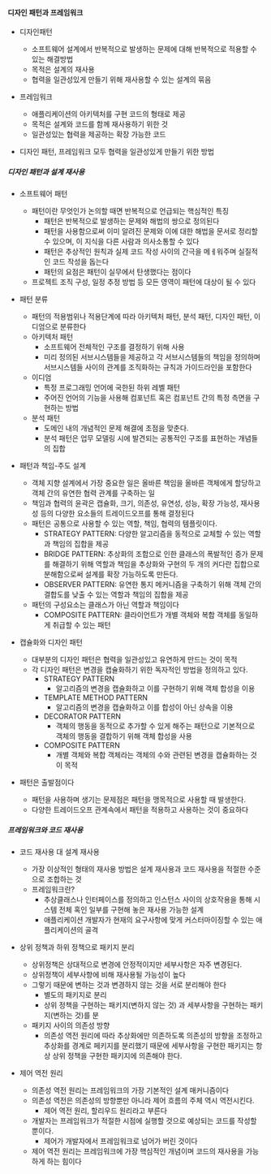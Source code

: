 #### 디자인 패턴과 프레임워크

- 디자인패턴
  - 소프트웨어 설계에서 반복적으로 발생하는 문제에 대해 반복적으로 적용할 수 있는 해결방법
  - 목적은 설계의 재사용
  - 협력을 일관성있게 만들기 위해 재사용할 수 있는 설계의 묶음

- 프레임워크
  - 애플리케이션의 아키텍처를 구현 코드의 형태로 제공
  - 목적은 설계와 코드를 함께 재사용하기 위한 것
  - 일관성있는 협력을 제공하는 확장 가능한 코드

- 디자인 패턴, 프레임워크 모두 협력을 일관성있게 만들기 위한 방법

##### 디자인 패턴과 설계 재사용

- 소프트웨어 패턴
  - 패턴이란 무엇인가 논의할 때면 반복적으로 언급되는 핵심적인 특징
    - 패턴은 반복적으로 발생하는 문제와 해법의 쌍으로 정의된다
    - 패턴을 사용함으로써 이미 알려진 문제와 이에 대한 해법을 문서로 정리할 수 있으며, 이 지식을 다른 사람과 의사소통할 수 있다
    - 패턴은 추상적인 원칙과 실제 코드 작성 사이의 간극을 메ㅔ워주며 실질적인 코드 작성을 돕는다
    - 패턴의 요점은 패턴이 실무에서 탄생했다는 점이다
  - 프로젝트 조직 구성, 일정 추정 방법 등 모든 영역이 패턴에 대상이 될 수 있다

- 패턴 분류
  - 패턴의 적용범위나 적용단계에 따라 아키텍처 패턴, 분석 패턴, 디자인 패턴, 이디엄으로 분류한다
  - 아키텍처 패턴
    - 소프트웨어 전체적인 구조를 결정하기 위해 사용
    - 미리 정의된 서브시스템들을 제공하고 각 서브시스템들의 책임을 정의하며 서브시스템들 사이의 관계를 조직화하는 규칙과 가이드라인을 포함한다
  - 이디엄
    - 특정 프로그래밍 언어에 국한된 하위 레벨 패턴
    - 주어진 언어의 기능을 사용해 컴포넌트 혹은 컴포넌트 간의 특정 측면을 구현하는 방법
  - 분석 패턴
    - 도메인 내의 개념적인 문제 해결에 초점을 맞춘다.
    - 분석 패턴은 업무 모델링 시에 발견되는 공통적인 구조를 표현하는 개념들의 집합

- 패턴과 책임-주도 설계
  - 객체 지향 설계에서 가장 중요한 일은 올바른 책임을 올바른 객체에게 할당하고 객체 간의 유연한 협력 관계를 구축하는 일
  - 책임과 협력의 윤곽은 캡슐화, 크기, 의존성, 유연성, 성능, 확장 가능성, 재사용성 등의 다양한 요소들의 트레이드오프를 통해 결정된다
  - 패턴은 공통으로 사용할 수 있는 역할, 책임, 협력의 템플릿이다.
    - STRATEGY PATTERN: 다양한 알고리즘을 동적으로 교체할 수 있는 역할과 책임의 집합을 제공
    - BRIDGE PATTERN: 추상화의 조합으로 인한 클래스의 폭발적인 증가 문제를 해결하기 위해 역할과 책임을 추상화와 구현의 두 개의 커다란 집합으로 분해함으로써 설계를 확장 가능하도록 만든다.
    - OBSERVER PATTERN: 유연한 통지 메커니즘을 구축하기 위해 객체 간의 결합도를 낮출 수 있는 역할과 책임의 집합을 제공
  - 패턴의 구성요소는 클래스가 아닌 역할과 책임이다
    - COMPOSITE PATTERN: 클라이언트가 개별 객체와 복합 객체를 동일하게 취급할 수 있는 패턴

- 캡슐화와 디자인 패턴
  - 대부분의 디자인 패턴은 협력을 일관성있고 유연하게 만드는 것이 목적
  - 각 디자인 패턴은 변경을 캡슐화하기 위한 독자적인 방법을 정의하고 있다.
    - STRATEGY PATTERN
      - 알고리즘의 변경을 캡슐화하고 이를 구현하기 위해 객체 합성을 이용
    - TEMPLATE METHOD PATTERN
      - 알고리즘의 변경을 캡슐화하고 이를 합성이 아닌 상속을 이용
    - DECORATOR PATTERN
      - 객체의 행동을 동적으로 추가할 수 있게 해주는 패턴으로 기본적으로 객체의 행동을 결합하기 위해 객체 합성을 사용
    - COMPOSITE PATTERN
      - 개별 객체와 복합 객체라는 객체의 수와 관련된 변경을 캡슐화하는 것이 목적

- 패턴은 출발점이다
  - 패턴을 사용하며 생기는 문제점은 패턴을 맹목적으로 사용할 때 발생한다.
  - 다양한 트레이드오프 관계속에서 패턴을 적용하고 사용하는 것이 중요하다

##### 프레임워크와 코드 재사용

- 코드 재사용 대 설계 재사용
  - 가장 이상적인 형태의 재사용 방법은 설계 재사용과 코드 재사용을 적절한 수준으로 조합하는 것
  - 프레임워크란?
    - 추상클래스나 인터페이스를 정의하고 인스턴스 사이의 상호작용을 통해 시스템 전체 혹인 일부를 구현해 놓은 재사용 가능한 설계
    - 애플리케이션 개발자가 현재의 요구사항에 맞게 커스터마이징할 수 있는 애플리케이션의 골격

- 상위 정책과 하위 정책으로 패키지 분리
  - 상위정책은 상대적으로 변경에 안정적이지만 세부사항은 자주 변경된다.
  - 상위정책이 세부사항에 비해 재사용될 가능성이 높다
  - 그렇기 때문에 변하는 것과 변경하지 않는 것을 서로 분리해야 한다
    - 별도의 패키지로 분리
    - 상위 정책을 구현하는 패키지(변하지 않는 것) 과 세부사항을 구현하는 패키지(변하는 것)를 분
  - 패키지 사이의 의존성 방향
    - 의존성 역전 원리에 따라 추상화에만 의존하도록 의존성의 방향을 조정하고 추상화를 경계로 페키지를 분리했기 때문에 세부사항을 구현한 패키지는 항상 상위 정책을 구현한 패키지에 의존해야 한다.

- 제어 역전 원리
  - 의존성 역전 원리는 프레임워크의 가장 기본적인 설계 매커니즘이다
  - 의존성 역전은 의존성의 방향뿐만 아니라 제어 흐름의 주체 역시 역전시킨다.
    - 제어 역전 원리, 할리우드 원리라고 부른다
  - 개발자는 프레임워크가 적절한 시점에 실행할 것으로 예상되는 코드를 작성할 뿐이다.
    - 제어가 개발자에서 프레임워크로 넘어가 버린 것이다
  - 제어 역전 원리는 프레임워크에 가장 핵심적인 개념이며 코드의 재사용을 가능하게 하는 힘이다